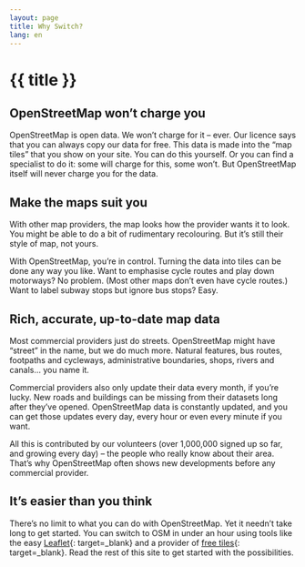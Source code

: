```yaml
---
layout: page
title: Why Switch?
lang: en
---
```


# {{ title }}

## OpenStreetMap won’t charge you

OpenStreetMap is open data. We won’t charge for it&nbsp;– ever. Our licence says that you can always copy our data for free.
This data is made into the “map tiles” that you show on your site. You can do this yourself. Or you can find a specialist to do it: some will charge for this, some won’t. But OpenStreetMap itself will never charge you for the data.

## Make the maps suit you

With other map providers, the map looks how the provider wants it to look. You might be able to do a bit of rudimentary recolouring. But it’s still their style of map, not yours.

With OpenStreetMap, you’re in control. Turning the data into tiles can be done any way you like. Want to emphasise cycle routes and play down motorways? No problem. (Most other maps don’t even have cycle routes.) Want to label subway stops but ignore bus stops? Easy.

## Rich, accurate, up-to-date map data

Most commercial providers just do streets. OpenStreetMap might have “street” in the name, but we do much more. Natural features, bus routes, footpaths and cycleways, administrative boundaries, shops, rivers and canals… you name it.

Commercial providers also only update their data every month, if you’re lucky. New roads and buildings can be missing from their datasets long after they’ve opened. OpenStreetMap data is constantly updated, and you can get those updates every day, every hour or even every minute if you want.

All this is contributed by our volunteers (over 1,000,000 signed up so far, and growing every day) – the people who really know about their area. That’s why OpenStreetMap often shows new developments before any commercial provider.

## It’s easier than you think

There’s no limit to what you can do with OpenStreetMap. Yet it needn’t take long to get started. You can switch to OSM in under an hour using tools like the easy [Leaflet](http://leafletjs.com/){: target=_blank} and a provider of [free tiles](https://switch2osm.org/providers/){: target=_blank}. Read the rest of this site to get started with the possibilities.
